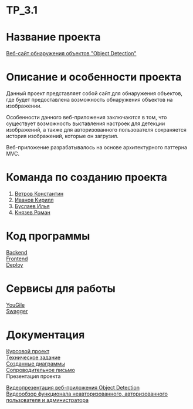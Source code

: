 # TP_3.1
# Название проекта

[Веб-сайт обнаружения объектов "Object Detection"](https://objectdetection-phluorogg.cloud.okteto.net) <br />

# Описание и особенности проекта

Данный проект представляет собой сайт для обнаружения объектов, где будет предоставлена возможность обнаружения объектов на изображении. <br />

Особенности данного веб-приложения заключаются в том, что существует возможность выставления настроек для детекции изображений, а также для авторизованного пользователя сохраняется история изображений, которые он загрузил. <br />

Веб-приложение разрабатывалось на основе архитектурного паттерна MVC. <br />

# Команда по созданию проекта

1. [Ветров Константин](https://github.com/phluoroGG)<br />
2. [Иванов Кирилл](https://github.com/CATyPH67)<br />
3. [Буслаев Илья](https://github.com/Smokee0)<br />
4. [Князев Роман](https://github.com/knyazevRm)<br />

# Код программы

[Backend](https://github.com/phluoroGG/OD-Server) <br />
[Frontend](https://github.com/phluoroGG/OD-Client) <br />
[Deploy](https://github.com/phluoroGG/objectdetection) <br />

# Сервисы для работы

[YouGile](https://ru.yougile.com/board/kw1o9ip6kll0) <br /> 
[Swagger](https://objectdetection-back-phluorogg.cloud.okteto.net/swagger/)<br />

# Документация

[Курсовой проект](https://github.com/phluoroGG/TP_3.1/tree/main/Документация/Курсовая%20работа)<br />
[Техническое задание](https://github.com/phluoroGG/TP_3.1/tree/main/Документация/Техническое%20задание)<br />
[Созданные диаграммы](https://github.com/phluoroGG/TP_3.1/tree/main/Документация/Диаграммы)<br />
[Сопроводительное письмо](https://github.com/phluoroGG/TP_3.1/tree/main/Документация/Сопроводительное%20письмо)<br />
Презентация проекта<br />

[Видеопрезентация веб-приложения Object Detection](https://drive.google.com/drive/folders/1YJXHADCSeQxEK2nzFCfDc_G3z8-96_P3)<br />
[Видеообзор функционала неавторизованного, авторизованного пользователя и администратора](https://drive.google.com/drive/folders/1nq8G3uVE2WmUOP1OIwm3nQ2hZsR4BxXM) <br />

